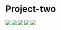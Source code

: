 # Project-two

<img src="http://i.imgur.com/iKbN6AL.png">

<img src="http://i.imgur.com/KkCePCk.png">

<img src="http://i.imgur.com/ml1UiYj.png">

<img src="http://i.imgur.com/RLfs5CB.png">

<img src="http://i.imgur.com/kBTxVKr.png">
